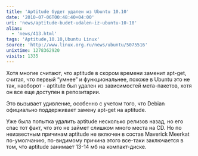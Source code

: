 ```yaml
---
title: 'Aptitude будет удален из Ubuntu 10.10'
date: '2010-07-06T00:48:40+04:00'
uri: 'news/aptitude-budet-udalen-iz-ubuntu-10-10'
alias: 
  - 'news/413.html'
tags: 'Aptitude,10.10,Ubuntu Linux'
source: 'http://www.linux.org.ru/news/ubuntu/5075516'
unixtime: 1278362920
visits: 1335
---
```

Хотя многие считают, что aptitude в скором времени заменит apt-get, считая, что первый “умнее” и функциональнее, похоже в Ubuntu это не так, наоборот - aptitute был удален из зависимостей мета-пакетов, хотя он все еще доступен в репозитарии.

Это вызывает удивление, особенно с учетом того, что Debian официально поддерживает замену apt-get на aptitude.

Уже была попытка удалить aptitude несколько релизов назад, но его спас тот факт, что это не займет слишком много места на CD. Но по неизвестным причинам aptitude не включен в состав Maverick Meerkat по-умолчанию, по-видимому причина этого все-таки заключается в том, что aptitude занимает 13-14 мб на компакт-диске.
